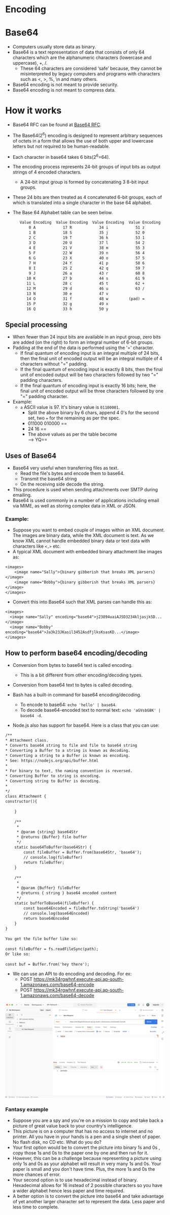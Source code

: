 # Encoding


# Base64
- Computers usually store data as binary.
- Base64 is a text representation of data that consists of only 64 characters which 
  are the alphanumeric characters (lowercase and uppercase), +, /. 
  - These 64 characters are considered ‘safe’ because, they cannot be misinterpreted
    by legacy computers and programs with characters such as <, >, %, \n and many others.
- Base64 encoding is not meant to provide security.
- Base64 encoding is not meant to compress data.

# How it works

- Base64 RFC can be found at [Base64 RFC](https://www.rfc-editor.org/rfc/rfc4648).
- The Base64(2<sup>6</sup>) encoding is designed to represent arbitrary sequences of octets in a form that allows the use of both upper and lowercase letters but not required to be human-readable.
- Each character in base64 takes 6 bits(2<sup>6</sup>=64).   
- The encoding process represents 24-bit groups of input bits as output strings of 4 encoded characters.  
  - A 24-bit input group is formed by concatenating 3 8-bit input groups.
- These 24 bits are then treated as 4 concatenated 6-bit groups, each of which is translated into a single character in the base 64
  alphabet.
- The Base 64 Alphabet table can be seen below.


         Value Encoding  Value Encoding  Value Encoding  Value Encoding
             0 A            17 R            34 i            51 z
             1 B            18 S            35 j            52 0
             2 C            19 T            36 k            53 1
             3 D            20 U            37 l            54 2
             4 E            21 V            38 m            55 3
             5 F            22 W            39 n            56 4
             6 G            23 X            40 o            57 5
             7 H            24 Y            41 p            58 6
             8 I            25 Z            42 q            59 7
             9 J            26 a            43 r            60 8
            10 K            27 b            44 s            61 9
            11 L            28 c            45 t            62 +
            12 M            29 d            46 u            63 /
            13 N            30 e            47 v
            14 O            31 f            48 w         (pad) =
            15 P            32 g            49 x
            16 Q            33 h            50 y

## Special processing

- When fewer than 24 input bits are available in an input group, zero bits are added
    (on the right) to form an integral number of 6-bit groups.
- Padding at the end of the data is performed using the '=' character.
  - If final quantum of encoding input is an integral multiple of 24 bits, then the final unit of encoded output 
    will be an integral multiple of 4 characters without "=" padding.
  - If the final quantum of encoding input is exactly 8 bits, then the final unit of encoded output will be two 
    characters followed by two "=" padding characters.
  - If the final quantum of encoding input is exactly 16 bits; here, the final unit of encoded output will be three 
    characters followed by one "=" padding character.
- Example:    
  - `a` ASCII value is 97. It's binary value is `01100001`.
    - Split the above binary by 6 chars, append 4 0's for the second set, two `=` for the remaining as per the spec.
    - 011000 010000 ==
    - 24 16 ==  
    - The above values as per the table become    
    -->  YQ==

## Uses of Base64

- Base64 very useful when transferring files as text. 
   - Read the file's bytes and encode them to base64. 
   - Transmit the base64 string 
   - On the receiving side decode the string.
- This procedure is used when sending attachments over SMTP during emailing.
- Base64 is used commonly in a number of applications including email via MIME, as well as storing complex data in XML
  or JSON.
### Example:
- Suppose you want to embed couple of images within an XML document. The images are binary data, while the XML 
    document is text. As we know XML cannot handle embedded binary data or text data with characters like `<,>` etc.
- A typical XML document with embedded binary attachment like images as:    
```
<images>
    <image name="Sally">{binary gibberish that breaks XML parsers}</image>
    <image name="Bobby">{binary gibberish that breaks XML parsers}</image>
</images>
```
    
- Convert this into Base64 such that XML parses can handle this as:
    
```
<images>
  <image name="Sally" encoding="base64">j23894uaiAJSD3234kljasjkSD...</image>
  <image name="Bobby" encoding="base64">Ja3k23JKasil3452AsdfjlksKsasKD...</image>
</images>
```
## How to perform base64 encoding/decoding

- Conversion from bytes to base64 text is called encoding.
  - This is a bit different from other encoding/decoding types.
- Conversion from base64 text to bytes is called decoding.  
  
- Bash has a built-in command for base64 encoding/decoding. 
  - To encode to base64: `echo 'hello' | base64`.
  - To decode base64-encoded text to normal text: `echo 'aGVsbG8K' | base64 -d`.

- Node.js also has support for base64. Here is a class that you can use:

```
/**
* Attachment class.
* Converts base64 string to file and file to base64 string
* Converting a Buffer to a string is known as decoding.
* Converting a string to a Buffer is known as encoding.
* See: https://nodejs.org/api/buffer.html
*
* For binary to text, the naming convention is reversed.
* Converting Buffer to string is encoding.
* Converting string to Buffer is decoding.
*
*/
class Attachment {
constructor(){

    }

    /**
     * 
     * @param {string} base64Str 
     * @returns {Buffer} file buffer
     */
    static base64ToBuffer(base64Str) {
        const fileBuffer = Buffer.from(base64Str, 'base64');
        // console.log(fileBuffer)
        return fileBuffer;
    }

    /**
     * 
     * @param {Buffer} fileBuffer 
     * @returns { string } base64 encoded content
     */
    static bufferToBase64(fileBuffer) {
        const base64Encoded = fileBuffer.toString('base64')
        // console.log(base64Encoded)
        return base64Encoded
    }
}

You get the file buffer like so:

const fileBuffer = fs.readFileSync(path);
Or like so:

const buf = Buffer.from('hey there');
```

- We can use an API to do encoding and decoding. For ex:
  - POST https://mk34rgwhnf.execute-api.ap-south-1.amazonaws.com/base64-encode
  - POST https://mk34rgwhnf.execute-api.ap-south-1.amazonaws.com/base64-decode

<img src="../images/base64_aws_api.png" height=300 width=600>

### Fantasy example

- Suppose you are a spy and you're on a mission to copy and take back a picture of great value back to your country's 
  intelligence.
- This picture is on a computer that has no access to internet and no printer. All you have in your hands is a 
  pen and a single sheet of paper. No flash disk, no CD etc. What do you do?
- Your first option would be to convert the picture into binary 1s and 0s , copy those 1s and 0s to the paper one by 
  one and then run for it.
- However, this can be a challenge because representing a picture using only 1s and 0s as your alphabet will 
  result in very many 1s and 0s. Your paper is small and you don't have time. Plus, the more 1s and 0s the more 
  chances of error.
- Your second option is to use hexadecimal instead of binary. Hexadecimal allows for 16 instead of 2 possible 
  characters so you have a wider alphabet hence less paper and time required.
- A better option is to convert the picture into base64 and take advantage of yet another larger character set to 
  represent the data. Less paper and less time to complete.

